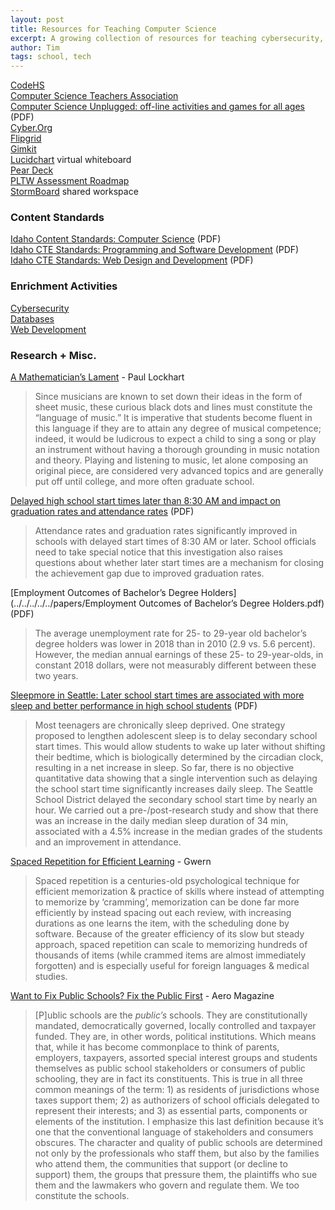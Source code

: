 ```yaml
---
layout: post
title: Resources for Teaching Computer Science
excerpt: A growing collection of resources for teaching cybersecurity, databases, and web development; online and in-person.
author: Tim
tags: school, tech
---
```


[CodeHS](https://codehs.com/)  
[Computer Science Teachers Association](https://csteachers.org)  
[Computer Science Unplugged: off-line activities and games for all ages](../../../../../papers/cs-unplugged.pdf) (PDF)  
[Cyber.Org](https://cyber.org/)  
[Flipgrid](https://info.flipgrid.com/)  
[Gimkit](https://www.gimkit.com/)  
[Lucidchart](https://www.lucidchart.com/pages/) virtual whiteboard  
[Pear Deck](https://www.peardeck.com/)  
[PLTW Assessment Roadmap](https://s3.amazonaws.com/lms-content.pltw.org/curriculum/PD/Roadmap_Assessment/index.html)  
[StormBoard](https://www.stormboard.com/) shared workspace  

### Content Standards  
[Idaho Content Standards: Computer Science](../../../../../papers/ICS-Computer-Science-Standards.pdf) (PDF)  
[Idaho CTE Standards: Programming and Software Development](../../../../../papers/Programming-Software-Development-Program-Standards.pdf) (PDF)  
[Idaho CTE Standards: Web Design and Development](../../../../../papers/Web-Design-and-Development-Program-Standards.pdf) (PDF)  

### Enrichment Activities
[Cybersecurity](/2020/08/17/cybersecurity-enrichment.html)  
[Databases](/2020/08/17/database-enrichment.html)  
[Web Development](/2020/08/17/web-dev-enrichment.html)  

### Research + Misc.
[A Mathematician’s Lament](../../../../../papers/LockhartsLament.pdf) - Paul Lockhart
> Since musicians are known to set down their ideas in the form of sheet music, these curious black dots and lines must constitute the “language of music.” It is imperative that students become fluent in this language if they are to attain any degree of musical competence; indeed, it would be ludicrous to expect a child to sing a song or play an instrument without having a thorough grounding in music notation and theory. Playing and listening to music, let alone composing an original piece, are considered very advanced topics and are generally put off until college, and more often graduate school.

[Delayed high school start times later than 8:30 AM and impact on graduation rates and attendance rates](../../../../../papers/mckeever2017.pdf) (PDF)  
> Attendance rates and graduation rates significantly improved in schools with delayed start times of 8:30 AM or later. School officials need to take special notice that this investigation also raises questions about whether later start times are a mechanism for closing the achievement gap due to improved graduation rates.

[Employment Outcomes of Bachelor’s Degree Holders](../../../../../papers/Employment Outcomes of Bachelor’s Degree Holders.pdf) (PDF)  
> The average unemployment rate for 25- to 29-year old bachelor’s degree holders was lower in 2018 than in 2010 (2.9 vs. 5.6 percent). However, the median annual earnings of these 25- to 29-year-olds, in constant 2018 dollars, were not measurably different between these two years. 

[Sleepmore in Seattle: Later school start times are associated with more sleep and better performance in high school students](../../../../../papers/dunster2018.pdf) (PDF)  
> Most teenagers are chronically sleep deprived. One strategy proposed to lengthen adolescent sleep is to delay secondary school start times. This would allow students to wake up later without shifting their bedtime, which is biologically determined by the circadian clock, resulting in a net increase in sleep. So far, there is no objective quantitative data showing that a single intervention such as delaying the school start time significantly increases daily sleep. The Seattle School District delayed the secondary school start time by nearly an hour. We carried out a pre-/post-research study and show that there was an increase in the daily median sleep duration of 34 min, associated with a 4.5% increase in the median grades of the students and an improvement in attendance. 

[Spaced Repetition for Efficient Learning]() - Gwern  
> Spaced repetition is a centuries-old psychological technique for efficient memorization & practice of skills where instead of attempting to memorize by ‘cramming’, memorization can be done far more efficiently by instead spacing out each review, with increasing durations as one learns the item, with the scheduling done by software. Because of the greater efficiency of its slow but steady approach, spaced repetition can scale to memorizing hundreds of thousands of items (while crammed items are almost immediately forgotten) and is especially useful for foreign languages & medical studies.

[Want to Fix Public Schools? Fix the Public First](https://areomagazine.com/2019/11/19/want-to-fix-public-schools-fix-the-public-first/) - Aero Magazine
> [P]ublic schools are the *public’s* schools. They are constitutionally mandated, democratically governed, locally controlled and taxpayer funded. They are, in other words, political institutions. Which means that, while it has become commonplace to think of parents, employers, taxpayers, assorted special interest groups and students themselves as public school stakeholders or consumers of public schooling, they are in fact its constituents. This is true in all three common meanings of the term: 1) as residents of jurisdictions whose taxes support them; 2) as authorizers of school officials delegated to represent their interests; and 3) as essential parts, components or elements of the institution. I emphasize this last definition because it’s one that the conventional language of stakeholders and consumers obscures. The character and quality of public schools are determined not only by the professionals who staff them, but also by the families who attend them, the communities that support (or decline to support) them, the groups that pressure them, the plaintiffs who sue them and the lawmakers who govern and regulate them. We too constitute the schools.
